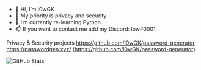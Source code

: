 - 👋 Hi, I’m l0wGK
- 👀 My priority is privacy and security
- 🌱 I’m currently re-learning Python
- 📫 If you want to contact me add my Discord: low#0001

Privacy & Security projects
https://github.com/l0wGK/password-generator
https://passwordgen.xyz/ (https://github.com/l0wGK/password-generator)


![GitHub Stats](https://github-readme-stats.vercel.app/api?username=l0wgk&theme=radical)
